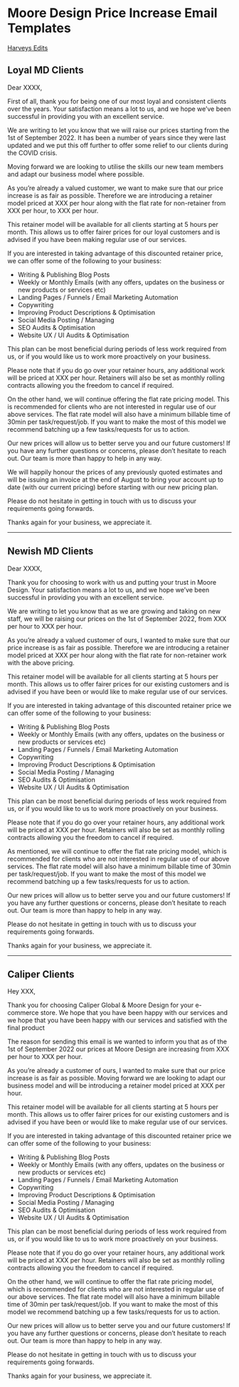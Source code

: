 
# Moore Design Price Increase Email Templates
[Harveys Edits](https://docs.google.com/document/d/1dR67NpYPKFVUyFJcyL61XEUHu1QW5heweIr9a85eRt0/edit#heading=h.4vasvwwrdx3e)


## Loyal MD Clients

Dear XXXX,

First of all, thank you for being one of our most loyal and consistent clients over the years. Your satisfaction means a lot to us, and we hope we’ve been successful in providing you with an excellent service.

We are writing to let you know that we will raise our prices starting from the 1st of September 2022. It has been a number of years since they were last updated and we put this off further to offer some relief to our clients during the COVID crisis. 

Moving forward we are looking to utilise the skills our new team members and adapt our business model where possible.

As you’re already a valued customer, we want to make sure that our price increase is as fair as possible. Therefore we are introducing a retainer model priced at XXX per hour along with the flat rate for non-retainer from XXX per hour, to XXX per hour.

This retainer model will be available for all clients starting at 5 hours per month. This allows us to offer fairer prices for our loyal customers and is advised if you have been making regular use of our services.

If you are interested in taking advantage of this discounted retainer price, we can offer some of the following to your business: 

-   Writing & Publishing Blog Posts
-   Weekly or Monthly Emails (with any offers, updates on the business or new products or services etc)
-   Landing Pages / Funnels / Email Marketing Automation
-   Copywriting
-   Improving Product Descriptions & Optimisation
-   Social Media Posting / Managing
-   SEO Audits & Optimisation
-   Website UX / UI Audits & Optimisation


This plan can be most beneficial during periods of less work required from us, or if you would like us to work more proactively on your business. 

Please note that if you do go over your retainer hours, any additional work will be priced at XXX per hour. Retainers will also be set as monthly rolling contracts allowing you the freedom to cancel if required.

On the other hand, we will continue offering the flat rate pricing model. This is recommended for clients who are not interested in regular use of our above services. The flat rate model will also have a minimum billable time of 30min per task/request/job. If you want to make the most of this model we recommend batching up a few tasks/requests for us to action.

Our new prices will allow us to better serve you and our future customers! If you have any further questions or concerns, please don’t hesitate to reach out. Our team is more than happy to help in any way.

We will happily honour the prices of any previously quoted estimates and will be issuing an invoice at the end of August to bring your account up to date (with our current pricing) before starting with our new pricing plan.

Please do not hesitate in getting in touch with us to discuss your requirements going forwards.

Thanks again for your business, we appreciate it.

---

## Newish MD Clients

Dear XXXX,

Thank you for choosing to work with us and putting your trust in Moore Design. Your satisfaction means a lot to us, and we hope we’ve been successful in providing you with an excellent service.

We are writing to let you know that as we are growing and taking on new staff, we will be raising our prices on the 1st of September 2022, from XXX per hour to XXX per hour.

As you’re already a valued customer of ours, I wanted to make sure that our price increase is as fair as possible. Therefore we are introducing a retainer model priced at XXX per hour along with the flat rate for non-retainer work with the above pricing.

This retainer model will be available for all clients starting at 5 hours per month. This allows us to offer fairer prices for our existing customers and is advised if you have been or would like to make regular use of our services.

If you are interested in taking advantage of this discounted retainer price we can offer some of the following to your business: 

-   Writing & Publishing Blog Posts
-   Weekly or Monthly Emails (with any offers, updates on the business or new products or services etc)
-   Landing Pages / Funnels / Email Marketing Automation
-   Copywriting
-   Improving Product Descriptions & Optimisation
-   Social Media Posting / Managing
-   SEO Audits & Optimisation
-   Website UX / UI Audits & Optimisation


This plan can be most beneficial during periods of less work required from us, or if you would like to us to work more proactively on your business. 

Please note that if you do go over your retainer hours, any additional work will be priced at XXX per hour. Retainers will also be set as monthly rolling contracts allowing you the freedom to cancel if required.

As mentioned, we will continue to offer the flat rate pricing model, which is recommended for clients who are not interested in regular use of our above services. The flat rate model will also have a minimum billable time of 30min per task/request/job. If you want to make the most of this model we recommend batching up a few tasks/requests for us to action.

Our new prices will allow us to better serve you and our future customers! If you have any further questions or concerns, please don’t hesitate to reach out. Our team is more than happy to help in any way.

Please do not hesitate in getting in touch with us to discuss your requirements going forwards.

Thanks again for your business, we appreciate it.

---

## Caliper Clients

Hey XXX,

Thank you for choosing Caliper Global & Moore Design for your e-commerce store. We hope that you have been happy with our services and we hope that you have been happy with our services and satisfied with the final product 

The reason for sending this email is we wanted to inform you that as of the 1st of September 2022 our prices at Moore Design are increasing from XXX per hour to XXX per hour.

As you’re already a customer of ours, I wanted to make sure that our price increase is as fair as possible. Moving forward we are looking to adapt our business model and will be introducing a retainer model priced at XXX per hour.

This retainer model will be available for all clients starting at 5 hours per month. This allows us to offer fairer prices for our existing customers and is advised if you have been or would like to make regular use of our services.

If you are interested in taking advantage of this discounted retainer price we can offer some of the following to your business: 

-   Writing & Publishing Blog Posts
-   Weekly or Monthly Emails (with any offers, updates on the business or new products or services etc)
-   Landing Pages / Funnels / Email Marketing Automation
-   Copywriting
-   Improving Product Descriptions & Optimisation
-   Social Media Posting / Managing
-   SEO Audits & Optimisation
-   Website UX / UI Audits & Optimisation


This plan can be most beneficial during periods of less work required from us, or if you would like to us to work more proactively on your business. 

Please note that if you do go over your retainer hours, any additional work will be priced at XXX per hour. Retainers will also be set as monthly rolling contracts allowing you the freedom to cancel if required.

On the other hand, we will continue to offer the flat rate pricing model, which is recommended for clients who are not interested in regular use of our above services. The flat rate model will also have a minimum billable time of 30min per task/request/job. If you want to make the most of this model we recommend batching up a few tasks/requests for us to action.

Our new prices will allow us to better serve you and our future customers! If you have any further questions or concerns, please don’t hesitate to reach out. Our team is more than happy to help in any way.

Please do not hesitate in getting in touch with us to discuss your requirements going forwards.

Thanks again for your business, we appreciate it.

